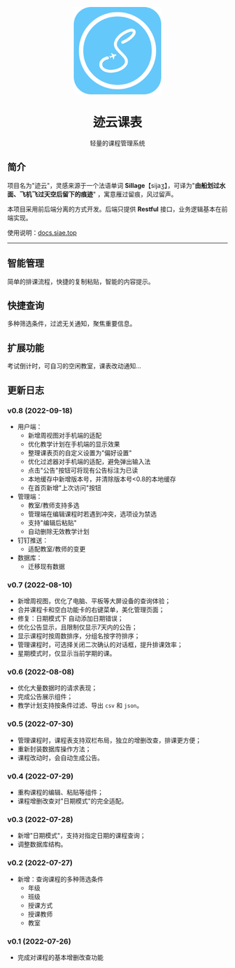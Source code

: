 <p align="center">
 <img src="https://raw.githubusercontent.com/laorange/sillage-docs/master/docs/.vuepress/public/images/sillage.png" width="200" height="200" alt="sillage">
</p>

<h1 align="center">迹云课表</h1>

<p align="center">轻量的课程管理系统</p>

## 简介

项目名为"迹云"，灵感来源于一个法语单词 **Sillage**【sijaʒ】，可译为"**由船划过水面、飞机飞过天空后留下的痕迹**" ，寓意雁过留痕，风过留声。

本项目采用前后端分离的方式开发。后端只提供 **Restful** 接口，业务逻辑基本在前端实现。

使用说明：[docs.siae.top](http://docs.siae.top)

---

## 智能管理

简单的排课流程，快捷的复制粘贴，智能的内容提示。

## 快捷查询

多种筛选条件，过滤无关通知，聚焦重要信息。

## 扩展功能

考试倒计时，可自习的空闲教室，课表改动通知...



## 更新日志

### v0.8 (2022-09-18)

- 用户端：
  - 新增周视图对手机端的适配
  - 优化教学计划在手机端的显示效果
  - 整理课表页的自定义设置为"偏好设置"
  - 优化过滤器对手机端的适配，避免弹出输入法
  - 点击"公告"按钮可将现有公告标注为已读
  - 本地缓存中新增版本号，并清除版本号<0.8的本地缓存
  - 在首页新增"上次访问"按钮
- 管理端：
  - 教室/教师支持多选
  - 管理端在编辑课程时若遇到冲突，选项设为禁选
  - 支持"编辑后粘贴"
  - 自动删除无效教学计划
- 钉钉推送：
  - 适配教室/教师的变更
- 数据库：
  - 迁移现有数据



### v0.7 (2022-08-10)

+ 新增周视图，优化了电脑、平板等大屏设备的查询体验；
+ 合并课程卡和空白功能卡的右键菜单，美化管理页面；
+ 修复：日期模式下 自动添加日期错误；
+ 优化公告显示，且限制仅显示7天内的公告；
+ 显示课程时按周数排序，分组名按字符排序；
+ 管理课程时，可选择关闭二次确认的对话框，提升排课效率；
+ 星期模式时，仅显示当前学期的课。



### v0.6 (2022-08-08)

- 优化大量数据时的请求表现；
- 完成公告展示组件；
- 教学计划支持按条件过滤、导出 `csv` 和 `json`。



### v0.5 (2022-07-30)

- 管理课程时，课程表支持双栏布局，独立的增删改查，排课更方便；
- 重新封装数据库操作方法；
- 课程改动时，会自动生成公告。



### v0.4 (2022-07-29)

- 重构课程的编辑、粘贴等组件；
- 课程增删改查对"日期模式"的完全适配。



### v0.3 (2022-07-28)

- 新增"日期模式"，支持对指定日期的课程查询；
- 调整数据库结构。



### v0.2 (2022-07-27)

- 新增：查询课程的多种筛选条件
  - 年级
  - 班级
  - 授课方式
  - 授课教师
  - 教室



### v0.1 (2022-07-26)

+ 完成对课程的基本增删改查功能
